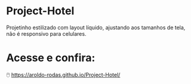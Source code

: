 # Project-Hotel

Projetinho estilizado com layout líquido, ajustando aos tamanhos de tela, não é responsivo para celulares.

# Acesse e confira:

🖱️ https://aroldo-rodas.github.io/Project-Hotel/
